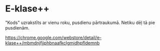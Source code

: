 E-klase++
=========

"Kods" uzrakstīts ar vienu roku, pusdienu pārtraukumā. Netiku dēļ tā pie pusdienām.

https://chrome.google.com/webstore/detail/e-klase++/mbmdnjfjjphbnaafkclgmidhpfldemnb
